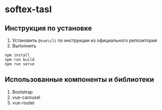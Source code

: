 # softex-tasl

## Инструкция по установке

1. Установить `@vue\cli` по инструкции из официального репозитория
2. Выполнить

```
npm install
npm run build
npm run serve
```

## Использованные компоненты и библиотеки

1. Bootstrap
2. vue-carousel
3. vue-router

